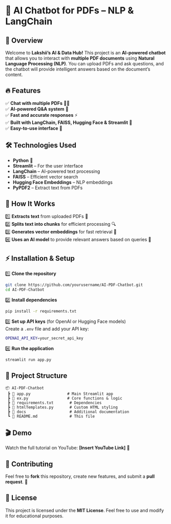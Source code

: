 # 🚀 AI Chatbot for PDFs – NLP & LangChain

## 📌 Overview
Welcome to **Lakshii’s AI & Data Hub!** This project is an **AI-powered chatbot** that allows you to interact with **multiple PDF documents** using **Natural Language Processing (NLP)**. You can upload PDFs and ask questions, and the chatbot will provide intelligent answers based on the document’s content.

## 🔥 Features
✅ **Chat with multiple PDFs** 📄💬  
✅ **AI-powered Q&A system** 🤖  
✅ **Fast and accurate responses** ⚡  
✅ **Built with LangChain, FAISS, Hugging Face & Streamlit** 🧠  
✅ **Easy-to-use interface** 🎯  

## 🛠️ Technologies Used
- **Python** 🐍
- **Streamlit** – For the user interface
- **LangChain** – AI-powered text processing
- **FAISS** – Efficient vector search
- **Hugging Face Embeddings** – NLP embeddings
- **PyPDF2** – Extract text from PDFs

## 🚀 How It Works
1️⃣ **Extracts text** from uploaded PDFs 📄  
2️⃣ **Splits text into chunks** for efficient processing 🔍  
3️⃣ **Generates vector embeddings** for fast retrieval 🔗  
4️⃣ **Uses an AI model** to provide relevant answers based on queries 🤖  

## ⚡ Installation & Setup
1️⃣ **Clone the repository**  
```bash
git clone https://github.com/yourusername/AI-PDF-Chatbot.git
cd AI-PDF-Chatbot
```

2️⃣ **Install dependencies**  
```bash
pip install -r requirements.txt
```

3️⃣ **Set up API keys** (for OpenAI or Hugging Face models)  
Create a `.env` file and add your API key:  
```bash
OPENAI_API_KEY=your_secret_api_key
```

4️⃣ **Run the application**  
```bash
streamlit run app.py
```

## 📂 Project Structure
```
📦 AI-PDF-Chatbot
 ┣ 📜 app.py                # Main Streamlit app
 ┣ 📜 ex.py                 # Core functions & logic
 ┣ 📜 requirements.txt       # Dependencies
 ┣ 📜 htmlTemplates.py       # Custom HTML styling
 ┣ 📂 docs                   # Additional documentation
 ┗ 📜 README.md              # This file
```

## 🎬 Demo
Watch the full tutorial on YouTube: **[Insert YouTube Link]** 🎥  

## 📌 Contributing
Feel free to **fork** this repository, create new features, and submit a **pull request**. 🚀  

## 📜 License
This project is licensed under the **MIT License**. Feel free to use and modify it for educational purposes.  

 


